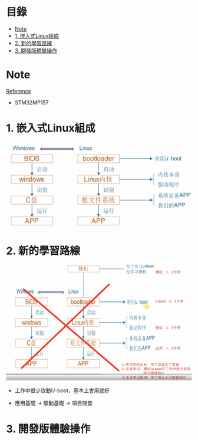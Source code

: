
# 目錄

- [Note](#0)
- [1. 嵌入式Linux組成](#1)
- [2. 新的學習路線](#2)
- [3. 開發版體驗操作](#3)



<h1 id="0">Note</h1>

[Reference](https://www.100ask.net/detail/p_60fe8882e4b0cce271b680f7/6)

- STM32MP157

<h1 id="1">1. 嵌入式Linux組成</h1>

![img00](./1_EVB_BasicOperation/img00.PNG)

<h1 id="2">2. 新的學習路線</h1>

![img01](./1_EVB_BasicOperation/img01.PNG)

- 工作中很少改動U-boot，基本上會用就好

- 應用基礎 -> 驅動基礎 -> 項目開發

<h1 id="3">3. 開發版體驗操作</h1>
